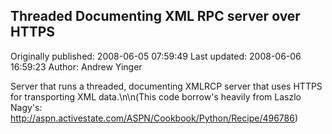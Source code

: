 ## Threaded Documenting XML RPC server over HTTPS 
Originally published: 2008-06-05 07:59:49 
Last updated: 2008-06-06 16:59:23 
Author: Andrew Yinger 
 
Server that runs a threaded, documenting XMLRCP server that uses HTTPS for transporting XML data.\n\n(This code borrow's heavily from Laszlo Nagy's: http://aspn.activestate.com/ASPN/Cookbook/Python/Recipe/496786)